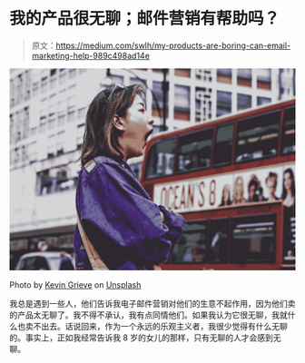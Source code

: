 # 我的产品很无聊；邮件营销有帮助吗？

> 原文：<https://medium.com/swlh/my-products-are-boring-can-email-marketing-help-989c498ad14e>

![](img/f19bf6b22edcfba67f782139cf82cb2f.png)

Photo by [Kevin Grieve](https://unsplash.com/@kevin_1658?utm_source=medium&utm_medium=referral) on [Unsplash](https://unsplash.com?utm_source=medium&utm_medium=referral)

我总是遇到一些人，他们告诉我电子邮件营销对他们的生意不起作用，因为他们卖的产品太无聊了。我不得不承认，我有点同情他们。如果我认为它很无聊，我就什么也卖不出去。话说回来，作为一个永远的乐观主义者，我很少觉得有什么无聊的。事实上，正如我经常告诉我 8 岁的女儿的那样，只有无聊的人才会感到无聊。